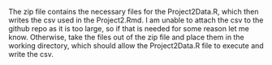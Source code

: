 The zip file contains the necessary files for the Project2Data.R, which then writes the csv used in the Project2.Rmd. I am unable to attach the csv to the github repo as it is too large, so if that is needed for some reason let me know. Otherwise, take the files out of the zip file and place them in the working directory, which should allow the Project2Data.R file to execute and write the csv.

